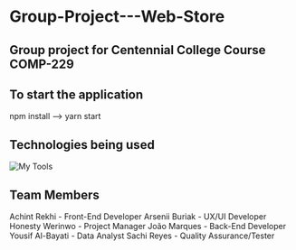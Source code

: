 # Group-Project---Web-Store

## Group project for Centennial College Course COMP-229 

## To start the application
npm install --> yarn start

## Technologies being used 

![My Tools](https://skillicons.dev/icons?i=html,css,javascript,react,nodejs,expressjs,mongodb,vscode,git)


## Team Members

Achint Rekhi     - Front-End Developer
Arsenii Buriak   - UX/UI Developer
Honesty Werinwo  - Project Manager
João Marques     - Back-End Developer
Yousif Al-Bayati - Data Analyst
Sachi Reyes      - Quality Assurance/Tester